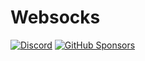 # Websocks

[![Discord](https://img.shields.io/badge/dynamic/json?url=https%3A%2F%2Fdiscord.com%2Fapi%2Finvites%2FnBzRBUEs4b%3Fwith_counts%3Dtrue&query=%24.approximate_member_count&style=flat&colorA=000000&colorB=000000&label=discord&logo=&logoColor=000000)](https://discord.gg/nBzRBUEs4b) [![GitHub Sponsors](https://img.shields.io/github/sponsors/itsdouges?style=flat&colorA=000000&colorB=000000&label=sponsor&logo=&logoColor=000000)](https://github.com/sponsors/itsdouges)
